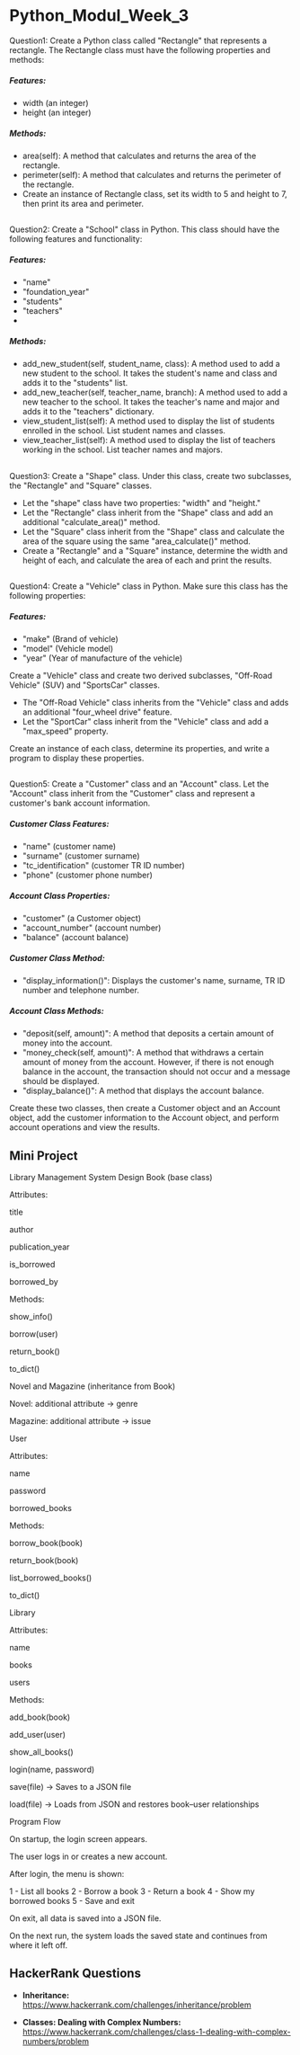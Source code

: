 # Python_Modul_Week_3

Question1: Create a Python class called "Rectangle" that represents a rectangle. The Rectangle class must have the following properties and methods:
##### Features:
- width (an integer)
- height (an integer)
##### Methods:
- area(self): A method that calculates and returns the area of ​​the rectangle.
- perimeter(self): A method that calculates and returns the perimeter of the rectangle.
- Create an instance of Rectangle class, set its width to 5 and height to 7, then print its area and perimeter.
##
Question2: Create a "School" class in Python. This class should have the following features and functionality:

##### Features:
- "name"
- "foundation_year"
- "students"
- "teachers"
-
##### Methods:
- add_new_student(self, student_name, class): A method used to add a new student to the school. It takes the student's name and class and adds it to the "students" list.
- add_new_teacher(self, teacher_name, branch): A method used to add a new teacher to the school. It takes the teacher's name and major and adds it to the "teachers" dictionary.
- view_student_list(self): A method used to display the list of students enrolled in the school. List student names and classes.
- view_teacher_list(self): A method used to display the list of teachers working in the school. List teacher names and majors.
##
Question3: Create a "Shape" class. Under this class, create two subclasses, the "Rectangle" and "Square" classes.

- Let the "shape" class have two properties: "width" and "height."
- Let the "Rectangle" class inherit from the "Shape" class and add an additional "calculate_area()" method.
- Let the "Square" class inherit from the "Shape" class and calculate the area of ​​the square using the same "area_calculate()" method.
- Create a "Rectangle" and a "Square" instance, determine the width and height of each, and calculate the area of ​​each and print the results.
##
Question4: Create a "Vehicle" class in Python. Make sure this class has the following properties:

##### Features:
- "make" (Brand of vehicle)
- "model" (Vehicle model)
- "year" (Year of manufacture of the vehicle)

Create a "Vehicle" class and create two derived subclasses, "Off-Road Vehicle" (SUV) and "SportsCar" classes.

- The "Off-Road Vehicle" class inherits from the "Vehicle" class and adds an additional "four_wheel drive" feature.
- Let the "SportCar" class inherit from the "Vehicle" class and add a "max_speed" property.

Create an instance of each class, determine its properties, and write a program to display these properties.
##
 Question5: Create a "Customer" class and an "Account" class. Let the "Account" class inherit from the "Customer" class and represent a customer's bank account information.

##### Customer Class Features:
- "name" (customer name)
- "surname" (customer surname)
- "tc_identification" (customer TR ID number)
- "phone" (customer phone number)

##### Account Class Properties:
- "customer" (a Customer object)
- "account_number" (account number)
- "balance" (account balance)

##### Customer Class Method:
- "display_information()": Displays the customer's name, surname, TR ID number and telephone number.

##### Account Class Methods:
- "deposit(self, amount)": A method that deposits a certain amount of money into the account.
- "money_check(self, amount)": A method that withdraws a certain amount of money from the account. However, if there is not enough balance in the account, the transaction should not occur and a message should be displayed.
- "display_balance()": A method that displays the account balance.

Create these two classes, then create a Customer object and an Account object, add the customer information to the Account object, and perform account operations and view the results.

## Mini Project
Library Management System Design
Book (base class)

Attributes:

title

author

publication_year

is_borrowed

borrowed_by

Methods:

show_info()

borrow(user)

return_book()

to_dict()

Novel and Magazine (inheritance from Book)

Novel: additional attribute → genre

Magazine: additional attribute → issue

User

Attributes:

name

password

borrowed_books

Methods:

borrow_book(book)

return_book(book)

list_borrowed_books()

to_dict()

Library

Attributes:

name

books

users

Methods:

add_book(book)

add_user(user)

show_all_books()

login(name, password)

save(file) → Saves to a JSON file

load(file) → Loads from JSON and restores book–user relationships

Program Flow

On startup, the login screen appears.

The user logs in or creates a new account.

After login, the menu is shown:

1 - List all books
2 - Borrow a book
3 - Return a book
4 - Show my borrowed books
5 - Save and exit


On exit, all data is saved into a JSON file.

On the next run, the system loads the saved state and continues from where it left off.

## HackerRank Questions

* **Inheritance:** https://www.hackerrank.com/challenges/inheritance/problem

* **Classes: Dealing with Complex Numbers:** https://www.hackerrank.com/challenges/class-1-dealing-with-complex-numbers/problem
